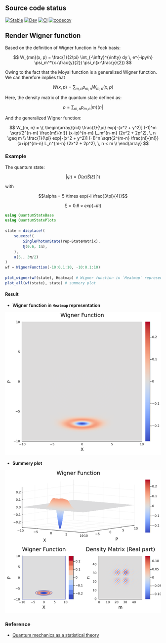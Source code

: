 <script id="MathJax-script" async src="https://cdn.jsdelivr.net/npm/mathjax@3/es5/tex-mml-chtml.js"></script>

## Source code status

[![Stable](https://img.shields.io/badge/docs-stable-blue.svg)](https://foldfelis-qo.github.io/QuantumStatePlots.jl/stable)
[![Dev](https://img.shields.io/badge/docs-dev-blue.svg)](https://foldfelis-qo.github.io/QuantumStatePlots.jl/dev)
[![CI](https://github.com/foldfelis-QO/QuantumStatePlots.jl/actions/workflows/CI.yml/badge.svg)](https://github.com/foldfelis-QO/QuantumStatePlots.jl/actions/workflows/CI.yml)
[![codecov](https://codecov.io/gh/foldfelis-QO/QuantumStatePlots.jl/branch/master/graph/badge.svg?token=6VKJECY4CX)](https://codecov.io/gh/foldfelis-QO/QuantumStatePlots.jl)

## Render Wigner function

Based on the definition of Wigner function in Fock basis:

$$
W_{mn}(x, p) = \frac{1}{2\pi} \int_{-\infty}^{\infty} dy \, e^{-ipy/h} \psi_m^*(x+\frac{y}{2}) \psi_n(x-\frac{y}{2})
$$

Owing to the fact that the Moyal function is a generalized Wigner function. We can therefore implies that

$$
W(x, p) = \sum_{m, n} \rho_{m, n} W_{m, n}(x, p)
$$

Here, the density matrix of the quantum state defined as:

$$
\rho = \sum_{m, n} p_{m, n} | m \rangle \langle n |
$$

And the generalized Wigner function:

$$
W_{m, n} = \{ \begin{array}{rcl}
\frac{1}{\pi} exp[-(x^2 + y^2)] (-1)^m  \sqrt{2^{n-m} \frac{m!}{n!}} (x-ip)^{n-m} L_m^{n-m} (2x^2 + 2p^2), \, n \geq m \\
\frac{1}{\pi} exp[-(x^2 + y^2)] (-1)^n  \sqrt{2^{m-n} \frac{n!}{m!}} (x+ip)^{m-n} L_n^{m-n} (2x^2 + 2p^2), \, n < m \\
\end{array}
$$

### Example

The quantum state:

$$
| \psi \rangle = \hat{D}(\alpha) \hat{S}(\xi) | 1 \rangle
$$

with 

$$\alpha = 5 \times exp(-i \frac{3\pi}{4})$$

$$\xi = 0.6 \times exp(-i \pi)$$

```julia
using QuantumStateBase
using QuantumStatePlots

state = displace!(
    squeeze!(
        SinglePhotonState(rep=StateMatrix),
        ξ(0.6, 1π),
    ),
    α(5., 3π/2)
)
wf = WignerFunction(-10:0.1:10, -10:0.1:10)

plot_wigner(wf(state), Heatmap) # Wigner function in `Heatmap` representation
plot_all(wf(state), state) # summery plot
```

#### Result

* **Wigner function in `Heatmap` representation**

![](dev/assets/heatmap.png)

* **Summery plot**

![](dev/assets/all.png)

### Reference

* [Quantum mechanics as a statistical theory](https://doi.org/10.1017/S0305004100000487)
